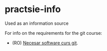 # practsie-info

Used as an information source

For info on the requirements for the git course:

- (RO) [Necesar software curs git](practsie-info-git-2020.md).

